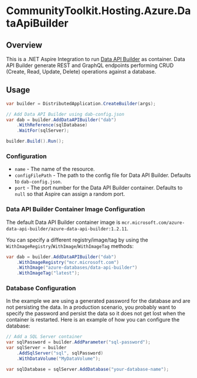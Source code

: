 # CommunityToolkit.Hosting.Azure.DataApiBuilder

## Overview

This is a .NET Aspire Integration to run [Data API Builder](https://learn.microsoft.com/azure/data-api-builder/overview) as container. Data API Builder generate REST and GraphQL endpoints performing CRUD (Create, Read, Update, Delete) operations against a database. 

## Usage

```csharp
var builder = DistributedApplication.CreateBuilder(args);

// Add Data API Builder using dab-config.json 
var dab = builder.AddDataAPIBuilder("dab")
    .WithReference(sqlDatabase)
    .WaitFor(sqlServer);

builder.Build().Run();
```

### Configuration

- `name` - The name of the resource.
- `configFilePath` - The path to the config file for Data API Builder. Defaults to `dab-config.json`.
- `port` - The port number for the Data API Builder container. Defaults to `null` so that Aspire can assign a random port.

### Data API Builder Container Image Configuration

The default Data API Builder container image is `mcr.microsoft.com/azure-data-api-builder/azure-data-api-builder:1.2.11`.

You can specify a different registry/image/tag by using the `WithImageRegistry`/`WithImage`/`WithImageTag` methods:

```csharp
var dab = builder.AddDataAPIBuilder("dab")
    .WithImageRegistry("mcr.microsoft.com")
    .WithImage("azure-databases/data-api-builder")
    .WithImageTag("latest");
```


### Database Configuration

In the example we are using a generated password for the database and are not persisting the data. In a production scenario, you probably want to specify the password and persist the data so it does not get lost when the container is restarted.
Here is an example of how you can configure the database:

```csharp
// Add a SQL Server container
var sqlPassword = builder.AddParameter("sql-password");
var sqlServer = builder
    .AddSqlServer("sql", sqlPassword)
    .WithDataVolume("MyDataVolume");

var sqlDatabase = sqlServer.AddDatabase("your-database-name");
```
